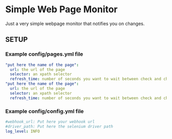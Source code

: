 # Simple Web Page Monitor
Just a very simple webpage monitor that notifies you on changes.


## SETUP

### Example config/pages.yml file

```yaml
"put here the name of the page":
  url: the url of the page
  selector: an xpath selector
  refresh_time: number of seconds you want to wait between check and check
"put here the name of the page":
  url: the url of the page
  selector: an xpath selector
  refresh_time: number of seconds you want to wait between check and check

```

### Example config/config.yml file

```yaml
#webhook_url: Put here your webhook url
#driver_path: Put here the selenium driver path
log_level: INFO

```